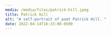 ```yaml
---
media: /media/files/patrick-hill.jpeg
title: Patrick Hill
alt: "A self-portrait of poet Patrick Hill. "
date: 2022-04-14T16:33:00-0500
---
```

